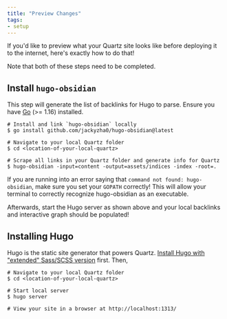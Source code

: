 ```yaml
---
title: "Preview Changes"
tags:
- setup
---
```


If you'd like to preview what your Quartz site looks like before deploying it to the internet, here's exactly how to do that!

Note that both of these steps need to be completed.

## Install `hugo-obsidian`
This step will generate the list of backlinks for Hugo to parse. Ensure you have [Go](https://golang.org/doc/install) (>= 1.16) installed.

```shell
# Install and link `hugo-obsidian` locally
$ go install github.com/jackyzha0/hugo-obsidian@latest

# Navigate to your local Quartz folder
$ cd <location-of-your-local-quartz>

# Scrape all links in your Quartz folder and generate info for Quartz
$ hugo-obsidian -input=content -output=assets/indices -index -root=.
```

If you are running into an error saying that `command not found: hugo-obsidian`, make sure you set your `GOPATH` correctly! This will allow your terminal to correctly recognize hugo-obsidian as an executable.

Afterwards, start the Hugo server as shown above and your local backlinks and interactive graph should be populated!

##  Installing Hugo
Hugo is the static site generator that powers Quartz. [Install Hugo with "extended" Sass/SCSS version](https://gohugo.io/getting-started/installing/) first. Then,

```
# Navigate to your local Quartz folder
$ cd <location-of-your-local-quartz>

# Start local server
$ hugo server

# View your site in a browser at http://localhost:1313/
```
